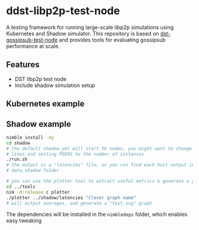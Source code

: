 # ddst-libp2p-test-node

A testing framework for running large-scale libp2p simulations using Kubernetes and Shadow simulator. This repository is based on [dst-gossipsub-test-node](https://github.com/vacp2p/dst-gossipsub-test-node/tree/dockerized) and provides tools for evaluating gossipsub performance at scale.

## Features
* DST libp2p test node 
* Include shadow simulation setup

## Kubernetes example

## Shadow example

```sh
nimble install -dy
cd shadow
# the default shadow.yml will start 5k nodes, you might want to change that by removing
# lines and setting PEERS to the number of instances
./run.sh
# the output is a "latencies" file, or you can find each host output in the
# data.shadow folder

# you can use the plotter tool to extract useful metrics & generate a graph
cd ../tools
nim -d:release c plotter
./plotter ../shadow/latencies "Clever graph name"
# will output averages, and generate a "test.svg" graph
```

The dependencies will be installed in the `nimbledeps` folder, which enables easy tweaking
